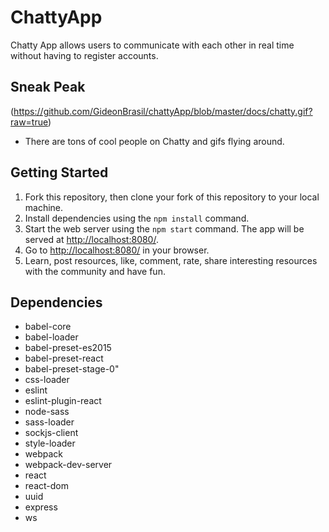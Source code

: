 # ChattyApp

Chatty App allows users to communicate with each other in real time without having to register accounts.

## Sneak Peak

(https://github.com/GideonBrasil/chattyApp/blob/master/docs/chatty.gif?raw=true)

- There are tons of cool people on Chatty and gifs flying around.

## Getting Started

1. Fork this repository, then clone your fork of this repository to your local machine.
2. Install dependencies using the `npm install` command.
3. Start the web server using the `npm start` command. The app will be served at <http://localhost:8080/>.
4. Go to <http://localhost:8080/> in your browser.
5. Learn, post resources, like, comment, rate, share interesting resources with the community and have fun.

## Dependencies

- babel-core
- babel-loader
- babel-preset-es2015
- babel-preset-react
- babel-preset-stage-0"
- css-loader
- eslint
- eslint-plugin-react
- node-sass
- sass-loader
- sockjs-client
- style-loader
- webpack
- webpack-dev-server
- react
- react-dom
- uuid
- express
- ws
